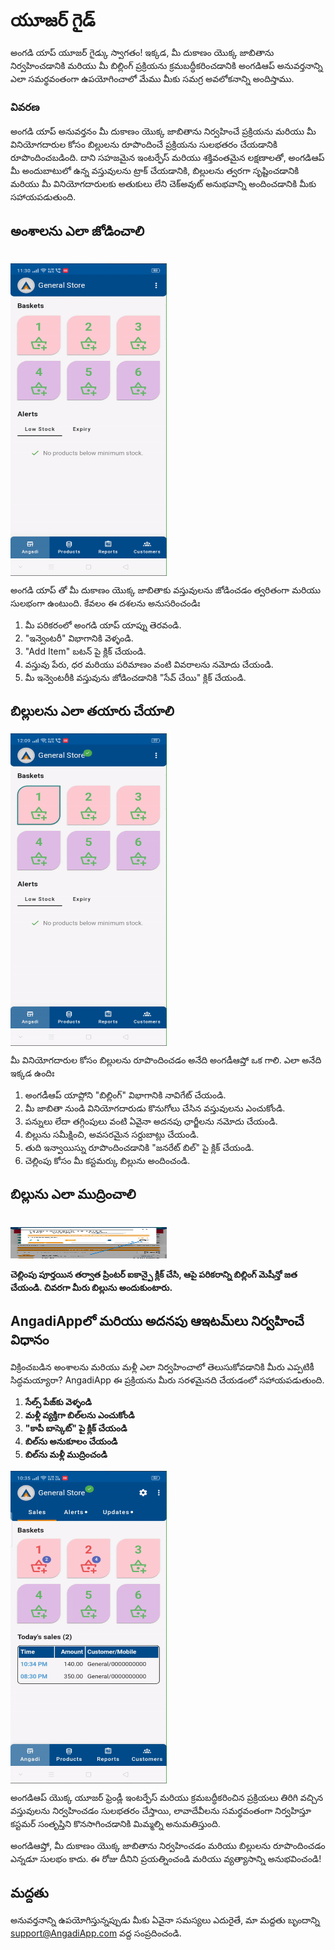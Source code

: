 # యూజర్ గైడ్

అంగడి యాప్ యూజర్ గైడ్కు స్వాగతం! ఇక్కడ, మీ దుకాణం యొక్క జాబితాను నిర్వహించడానికి మరియు మీ బిల్లింగ్ ప్రక్రియను క్రమబద్ధీకరించడానికి అంగడిఆప్ అనువర్తనాన్ని ఎలా సమర్థవంతంగా ఉపయోగించాలో మేము మీకు సమగ్ర అవలోకనాన్ని అందిస్తాము.

### వివరణ

అంగడి యాప్ అనువర్తనం మీ దుకాణం యొక్క జాబితాను నిర్వహించే ప్రక్రియను మరియు మీ వినియోగదారుల కోసం బిల్లులను రూపొందించే ప్రక్రియను సులభతరం చేయడానికి రూపొందించబడింది. దాని సహజమైన ఇంటర్ఫేస్ మరియు శక్తివంతమైన లక్షణాలతో, అంగడిఆప్ మీ అందుబాటులో ఉన్న వస్తువులను ట్రాక్ చేయడానికి, బిల్లులను త్వరగా సృష్టించడానికి మరియు మీ వినియోగదారులకు అతుకులు లేని చెక్అవుట్ అనుభవాన్ని అందించడానికి మీకు సహాయపడుతుంది.

## అంశాలను ఎలా జోడించాలి
<br>

<div style="width: 250px; height: 500px; overflow: hidden;">
  <img src="\.vitepress\assets\add_item.gif" alt="Add Items" style="width: 100%; height: 100%;">
</div>

అంగడి యాప్ తో మీ దుకాణం యొక్క జాబితాకు వస్తువులను జోడించడం త్వరితంగా మరియు సులభంగా ఉంటుంది. కేవలం ఈ దశలను అనుసరించండిః

1. మీ పరికరంలో అంగడి యాప్ యాప్ను తెరవండి.
2. "ఇన్వెంటరీ" విభాగానికి వెళ్ళండి.
3. "Add Item" బటన్ పై క్లిక్ చేయండి.
4. వస్తువు పేరు, ధర మరియు పరిమాణం వంటి వివరాలను నమోదు చేయండి.
5. మీ ఇన్వెంటరీకి వస్తువును జోడించడానికి "సేవ్ చేయి" క్లిక్ చేయండి.

## బిల్లులను ఎలా తయారు చేయాలి <br>

<div style="width: 250px; height: 500px; overflow: hidden;">
  <img src="\.vitepress\assets\make_bill.gif" alt="Generate Bills" style="width: 100%; height: 100%;">
</div>


మీ వినియోగదారుల కోసం బిల్లులను రూపొందించడం అనేది అంగడీఆప్తో ఒక గాలి. ఎలా అనేది ఇక్కడ ఉందిః

1. అంగడీఆప్ యాప్లోని "బిల్లింగ్" విభాగానికి నావిగేట్ చేయండి.
2. మీ జాబితా నుండి వినియోగదారుడు కొనుగోలు చేసిన వస్తువులను ఎంచుకోండి.
3. పన్నులు లేదా తగ్గింపులు వంటి ఏవైనా అదనపు ఛార్జీలను నమోదు చేయండి.
4. బిల్లును సమీక్షించి, అవసరమైన సర్దుబాట్లు చేయండి.
5. తుది ఇన్వాయిస్ను రూపొందించడానికి "జనరేట్ బిల్" పై క్లిక్ చేయండి.
6. చెల్లింపు కోసం మీ కస్టమర్కు బిల్లును అందించండి.


## బిల్లును ఎలా ముద్రించాలి 
<br>


<img src="\.vitepress\assets\7.jpeg" width="250" height="50">

**చెల్లింపు పూర్తయిన తర్వాత ప్రింటర్ ఐకాన్పై క్లిక్ చేసి, ఆపై పరికరాన్ని బిల్లింగ్ మెషీన్తో జత చేయండి. చివరగా మీరు బిల్లును అందుకుంటారు.**




## AngadiAppలో మరియు అదనపు ఆఇటమ్‌లు నిర్వహించే విధానం

విక్రించబడిన అంశాలను మరియు మళ్లీ ఎలా నిర్వహించాలో తెలుసుకోవడానికి మీరు ఎప్పటికీ సిద్ధమయ్యారా? AngadiApp ఈ ప్రక్రియను మీరు సరళమైనది చేయడంలో సహాయపడుతుంది.

1. **సేల్స్ పేజ్‌కు వెళ్ళండి**
2. **మళ్లీ వ్యక్తిగా బిల్‌లను ఎంచుకోండి**
3. **"కాపీ బాస్కెట్" పై క్లిక్ చేయండి**
4. **బిల్‌ను అనుకూలం చేయండి**
5. **బిల్‌ను మళ్లీ ముద్రించండి**

<div style="width: 250px; height: 500px; overflow: hidden;">
  <img src="\.vitepress\assets\returned_items_bill.gif" alt="మరియు అదనపు ఆఇటమ్‌ల బిల్లులు" style="width: 100%; height: 100%;">
</div>

అంగడిఆప్ యొక్క యూజర్ ఫ్రెండ్లీ ఇంటర్ఫేస్ మరియు క్రమబద్ధీకరించిన ప్రక్రియలు తిరిగి వచ్చిన వస్తువులను నిర్వహించడం సులభతరం చేస్తాయి, లావాదేవీలను సమర్థవంతంగా నిర్వహిస్తూ కస్టమర్ సంతృప్తిని కొనసాగించడానికి మిమ్మల్ని అనుమతిస్తుంది.


అంగడిఆప్తో, మీ దుకాణం యొక్క జాబితాను నిర్వహించడం మరియు బిల్లులను రూపొందించడం ఎన్నడూ సులభం కాదు. ఈ రోజు దీనిని ప్రయత్నించండి మరియు వ్యత్యాసాన్ని అనుభవించండి!

## మద్దతు

అనువర్తనాన్ని ఉపయోగిస్తున్నప్పుడు మీకు ఏవైనా సమస్యలు ఎదురైతే, మా మద్దతు బృందాన్ని support@AngadiApp.com వద్ద సంప్రదించండి.
